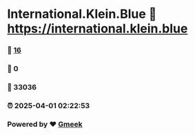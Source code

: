 # International.Klein.Blue :link: https://international.klein.blue 
### :page_facing_up: [16](https://international.klein.blue/tag.html) 
### :speech_balloon: 0 
### :hibiscus: 33036 
### :alarm_clock: 2025-04-01 02:22:53 
### Powered by :heart: [Gmeek](https://github.com/Meekdai/Gmeek)
